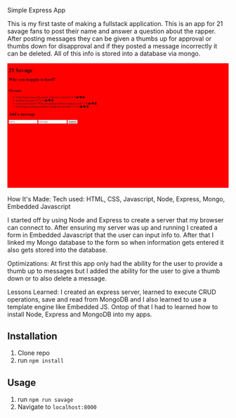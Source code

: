 Simple Express App

This is my first taste of making a fullstack application. This is an app for 21 savage fans to post their name and answer a question about the rapper. After posting messages they can be given a thumbs up for approval or thumbs down for disapproval and if they posted a message incorrectly it can be deleted. All of this info is stored into a database via mongo.

![21 Savage](public/pic.jpg)

How It's Made:
Tech used: HTML, CSS, Javascript, Node, Express, Mongo, Embedded Javascript

I started off by using Node and Express to create a server that my browser can connect to. After ensuring my server was up and running I created a form in Embedded Javascript that the user can input info to. After that I linked my Mongo database to the form so when information gets entered it also gets stored into the database.

Optimizations:
At first this app only had the ability for the user to provide a thumb up to messages but I added the ability for the user to give a thumb down or to also delete a message.

Lessons Learned: I created an express server, learned to execute CRUD operations, save and read from MongoDB and I also learned to use a template engine like Embedded JS. Ontop of that I had to learned how to install  Node, Express and MongoDB into my apps.


## Installation

1. Clone repo
2. run `npm install`

## Usage

1. run `npm run savage`
2. Navigate to `localhost:8000`

